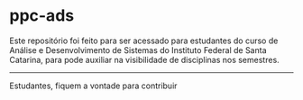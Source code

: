 # ppc-ads

Este repositório foi feito para ser acessado para estudantes do curso de Análise e Desenvolvimento de Sistemas do Instituto Federal de Santa Catarina, para pode auxiliar na visibilidade de disciplinas nos semestres.

---

Estudantes, fiquem a vontade para contribuir